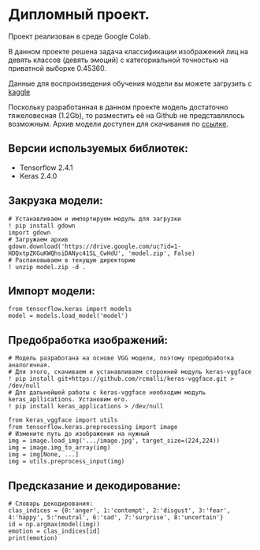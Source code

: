 # Дипломный проект.
Проект реализован в среде Google Colab.

В данном проекте решена задача классификации изображений лиц на девять классов (девять эмоций) с категориальной точностью на приватной выборке 0.45360. 

Данные для воспроизведения обучения модели вы можете загрузить с [kaggle](https://www.kaggle.com/c/skillbox-computer-vision-project/data)

Поскольку разработанная в данном проекте модель достаточно тяжеловесная (1.2Gb), то разместить её на Github не представлялось возможным. Архив модели доступен для скачивания по [ссылке](https://drive.google.com/uc?id=1-HDQxtpZKGuKWQhsiDANyc41SL_CwHdU).

## Версии используемых библиотек:
 * Tensorflow 2.4.1
 * Keras 2.4.0

## Закрузка модели:
```
# Устанавливаем и импортируем модуль для загрузки
! pip install gdown
import gdown
# Загружаем архив
gdown.download('https://drive.google.com/uc?id=1-HDQxtpZKGuKWQhsiDANyc41SL_CwHdU', 'model.zip', False)
# Распаковываем в текущую директорию
! unzip model.zip -d .
```
## Импорт модели:
```
from tensorflow.keras import models
model = models.load_model('model')
```
## Предобработка изображений:
```
# Модель разработана на основе VGG модели, поэтому предобработка аналогичная.
# Для этого, скачиваем и устанавливаем сторонний модуль keras-vggface
! pip install git+https://github.com/rcmalli/keras-vggface.git > /dev/null
# Для дальнейшей работы с keras-vggface необходим модуль keras_apllications. Установим его.
! pip install keras_applications > /dev/null

from keras_vggface import utils
from tensorflow.keras.preprocessing import image
# Измените путь до изображения на нужный
img = image.load_img('.../image.jpg', target_size=(224,224))
img = image.img_to_array(img)
img = img[None, ...]
img = utils.preprocess_input(img)
```
## Предсказание и декодирование:
```
# Словарь декодирования:
clas_indices = {0:'anger', 1:'contempt', 2:'disgust', 3:'fear', 4:'happy', 5:'neutral', 6:'sad', 7:'surprise', 8:'uncertain'}
id = np.argmax(model(img))
emotion = clas_indices[id]
print(emotion)
```

